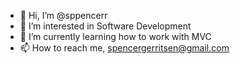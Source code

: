 - 👋 Hi, I’m @sppencerr
- 👀 I’m interested in Software Development 
- 🌱 I’m currently learning how to work with MVC
- 📫 How to reach me, spencergerritsen@gmail.com

<!---
sppencerr/sppencerr is a ✨ special ✨ repository because its `README.md` (this file) appears on your GitHub profile.
You can click the Preview link to take a look at your changes.
--->
